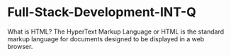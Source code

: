 # Full-Stack-Development-INT-Q

What is HTML?
The HyperText Markup Language or HTML is the standard markup language for documents designed to be displayed in a web browser. 
